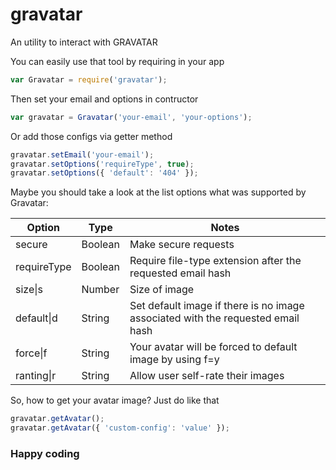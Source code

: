 # gravatar
An utility to interact with GRAVATAR

You can easily use that tool by requiring in your app
```javascript
var Gravatar = require('gravatar');
```

Then set your email and options in contructor
```javascript
var gravatar = Gravatar('your-email', 'your-options');
```
Or add those configs via getter method
```javascript
gravatar.setEmail('your-email');
gravatar.setOptions('requireType', true);
gravatar.setOptions({ 'default': '404' });
```

Maybe you should take a look at the list options what was supported by Gravatar:

| Option      | Type     | Notes                                                      |
| ----------- | -------- | ---------------------------------------------------------- |
| secure      | Boolean  | Make secure requests                                       |
| requireType | Boolean  | Require file-type extension after the requested email hash |
| size\|s     | Number   | Size of image                                              |
| default\|d  | String   | Set default image if there is no image associated with the requested email hash |
| force\|f    | String   | Your avatar will be forced to default image by using f=y   |
| ranting\|r  | String   | Allow user self-rate their images                          |

So, how to get your avatar image? Just do like that
```javascript
gravatar.getAvatar();
gravatar.getAvatar({ 'custom-config': 'value' });
```

### Happy coding
